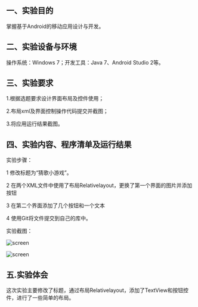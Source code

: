 ## 一、实验目的
掌握基于Android的移动应用设计与开发。
## 二、实验设备与环境
操作系统：Windows 7；开发工具：Java 7、Android Studio 2等。
## 三、实验要求
1.根据选题要求设计界面布局及控件使用；

2.布局xml及界面控制操作代码提交并截图；

3.将应用运行结果截图。

## 四、实验内容、程序清单及运行结果
实验步骤：

1 修改标题为“猜歌小游戏”。

2 在两个XML文件中使用了布局Relativelayout，更换了第一个界面的图片并添加按钮

3 在第二个界面添加了几个按钮和一个文本

4 使用Git将文件提交到自己的库中。

实验截图：

![screen](https://github.com/czwly/android-labs-2018/blob/master/Soft1614080902140/%E7%95%8C%E9%9D%A21.jpg)

![screen](https://github.com/czwly/android-labs-2018/blob/master/Soft1614080902140/%E7%95%8C%E9%9D%A22.jpg)
## 五.实验体会

这次实验主要修改了标题，通过布局Relativelayout，添加了TextView和按钮控件，进行了一些简单的布局。
